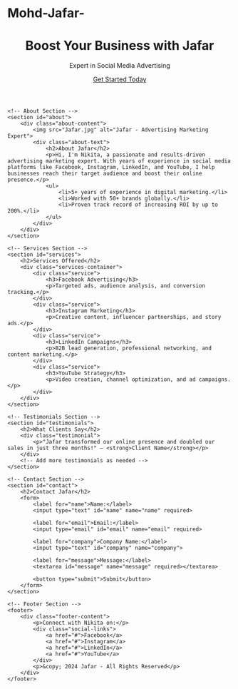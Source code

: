 # Mohd-Jafar-
<!DOCTYPE html>
<html lang="en">
<head>
    <meta charset="UTF-8">
    <meta name="viewport" content="width=device-width, initial-scale=1.0">
    <title>Jafar - Advertising Marketing Expert</title>
    <link rel="stylesheet" href="styles.css">
</head>
<body>
    <!-- Header Section -->
    <header>
        <div class="header-content">
            <h1>Boost Your Business with Jafar</h1>
            <p>Expert in Social Media Advertising</p>
            <a href="#contact" class="cta-button">Get Started Today</a>
        </div>
    </header>

    <!-- About Section -->
    <section id="about">
        <div class="about-content">
            <img src="Jafar.jpg" alt="Jafar - Advertising Marketing Expert">
            <div class="about-text">
                <h2>About Jafar</h2>
                <p>Hi, I'm Nikita, a passionate and results-driven advertising marketing expert. With years of experience in social media platforms like Facebook, Instagram, LinkedIn, and YouTube, I help businesses reach their target audience and boost their online presence.</p>
                <ul>
                    <li>5+ years of experience in digital marketing.</li>
                    <li>Worked with 50+ brands globally.</li>
                    <li>Proven track record of increasing ROI by up to 200%.</li>
                </ul>
            </div>
        </div>
    </section>

    <!-- Services Section -->
    <section id="services">
        <h2>Services Offered</h2>
        <div class="services-container">
            <div class="service">
                <h3>Facebook Advertising</h3>
                <p>Targeted ads, audience analysis, and conversion tracking.</p>
            </div>
            <div class="service">
                <h3>Instagram Marketing</h3>
                <p>Creative content, influencer partnerships, and story ads.</p>
            </div>
            <div class="service">
                <h3>LinkedIn Campaigns</h3>
                <p>B2B lead generation, professional networking, and content marketing.</p>
            </div>
            <div class="service">
                <h3>YouTube Strategy</h3>
                <p>Video creation, channel optimization, and ad campaigns.</p>
            </div>
        </div>
    </section>

    <!-- Testimonials Section -->
    <section id="testimonials">
        <h2>What Clients Say</h2>
        <div class="testimonial">
            <p>"Jafar transformed our online presence and doubled our sales in just three months!" – <strong>Client Name</strong></p>
        </div>
        <!-- Add more testimonials as needed -->
    </section>

    <!-- Contact Section -->
    <section id="contact">
        <h2>Contact Jafar</h2>
        <form>
            <label for="name">Name:</label>
            <input type="text" id="name" name="name" required>
            
            <label for="email">Email:</label>
            <input type="email" id="email" name="email" required>
            
            <label for="company">Company Name:</label>
            <input type="text" id="company" name="company">
            
            <label for="message">Message:</label>
            <textarea id="message" name="message" required></textarea>
            
            <button type="submit">Submit</button>
        </form>
    </section>

    <!-- Footer Section -->
    <footer>
        <div class="footer-content">
            <p>Connect with Nikita on:</p>
            <div class="social-links">
                <a href="#">Facebook</a>
                <a href="#">Instagram</a>
                <a href="#">LinkedIn</a>
                <a href="#">YouTube</a>
            </div>
            <p>&copy; 2024 Jafar - All Rights Reserved</p>
        </div>
    </footer>
</body>
</html>

